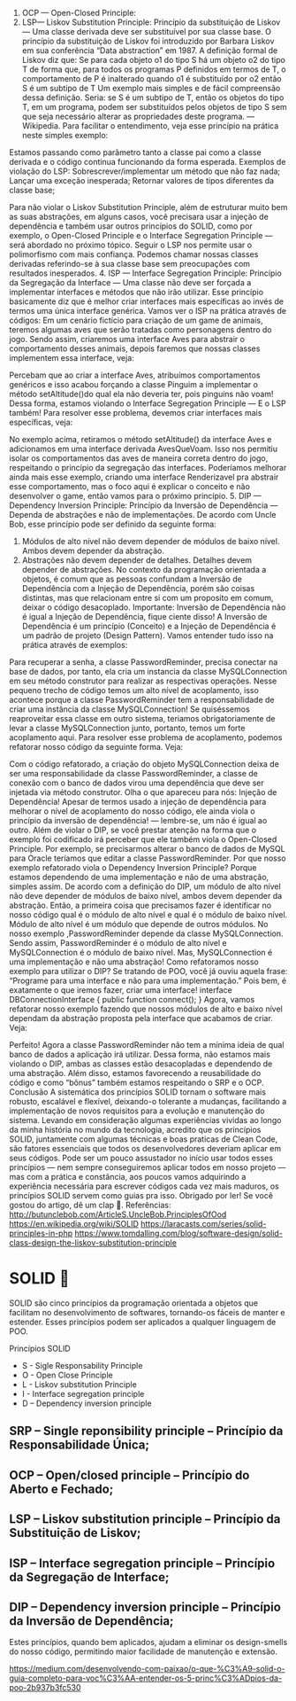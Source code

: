 1. OCP — Open-Closed Principle:
3. LSP— Liskov Substitution Principle:
Princípio da substituição de Liskov — Uma classe derivada deve ser substituível por sua classe base.
O princípio da substituição de Liskov foi introduzido por Barbara Liskov em sua conferência “Data abstraction” em 1987. A definição formal de Liskov diz que:
Se para cada objeto o1 do tipo S há um objeto o2 do tipo T de forma que, para todos os programas P definidos em termos de T, o comportamento de P é inalterado quando o1 é substituído por o2 então S é um subtipo de T
Um exemplo mais simples e de fácil compreensão dessa definição. Seria:
se S é um subtipo de T, então os objetos do tipo T, em um programa, podem ser substituídos pelos objetos de tipo S sem que seja necessário alterar as propriedades deste programa. — Wikipedia.
Para facilitar o entendimento, veja esse princípio na prática neste simples exemplo:

Estamos passando como parâmetro tanto a classe pai como a classe derivada e o código continua funcionando da forma esperada.
Exemplos de violação do LSP:
Sobrescrever/implementar um método que não faz nada;
Lançar uma exceção inesperada;
Retornar valores de tipos diferentes da classe base;

Para não violar o Liskov Substitution Principle, além de estruturar muito bem as suas abstrações, em alguns casos, você precisara usar a injeção de dependência e também usar outros princípios do SOLID, como por exemplo, o Open-Closed Principle e o Interface Segregation Principle — será abordado no próximo tópico.
Seguir o LSP nos permite usar o polimorfismo com mais confiança. Podemos chamar nossas classes derivadas referindo-se à sua classe base sem preocupações com resultados inesperados.
4. ISP — Interface Segregation Principle:
Princípio da Segregação da Interface — Uma classe não deve ser forçada a implementar interfaces e métodos que não irão utilizar.
Esse princípio basicamente diz que é melhor criar interfaces mais específicas ao invés de termos uma única interface genérica.
Vamos ver o ISP na prática através de códigos:
Em um cenário fictício para criação de um game de animais, teremos algumas aves que serão tratadas como personagens dentro do jogo. Sendo assim, criaremos uma interface Aves para abstrair o comportamento desses animais, depois faremos que nossas classes implementem essa interface, veja:

Percebam que ao criar a interface Aves, atribuímos comportamentos genéricos e isso acabou forçando a classe Pinguim a implementar o método setAltitude()do qual ela não deveria ter, pois pinguins não voam! Dessa forma, estamos violando o Interface Segregation Principle — E o LSP também!
Para resolver esse problema, devemos criar interfaces mais específicas, veja:

No exemplo acima, retiramos o método setAltitude() da interface Aves e adicionamos em uma interface derivada AvesQueVoam. Isso nos permitiu isolar os comportamentos das aves de maneira correta dentro do jogo, respeitando o princípio da segregação das interfaces.
Poderíamos melhorar ainda mais esse exemplo, criando uma interface Renderizavel pra abstrair esse comportamento, mas o foco aqui é explicar o conceito e não desenvolver o game, então vamos para o próximo princípio.
5. DIP — Dependency Inversion Principle:
Princípio da Inversão de Dependência — Dependa de abstrações e não de implementações.
De acordo com Uncle Bob, esse princípio pode ser definido da seguinte forma:
1. Módulos de alto nível não devem depender de módulos de baixo nível. Ambos devem depender da abstração.
2. Abstrações não devem depender de detalhes. Detalhes devem depender de abstrações.
No contexto da programação orientada a objetos, é comum que as pessoas confundam a Inversão de Dependência com a Injeção de Dependência, porém são coisas distintas, mas que relacionam entre si com um proposito em comum, deixar o código desacoplado.
Importante: Inversão de Dependência não é igual a Injeção de Dependência, fique ciente disso! A Inversão de Dependência é um princípio (Conceito) e a Injeção de Dependência é um padrão de projeto (Design Pattern).
Vamos entender tudo isso na prática através de exemplos:

Para recuperar a senha, a classe PasswordReminder, precisa conectar na base de dados, por tanto, ela cria um instancia da classe MySQLConnection em seu método construtor para realizar as respectivas operações.
Nesse pequeno trecho de código temos um alto nível de acoplamento, isso acontece porque a classe PasswordReminder tem a responsabilidade de criar uma instância da classe MySQLConnection! Se quiséssemos reaproveitar essa classe em outro sistema, teriamos obrigatoriamente de levar a classe MySQLConnection junto, portanto, temos um forte acoplamento aqui.
Para resolver esse problema de acoplamento, podemos refatorar nosso código da seguinte forma. Veja:

Com o código refatorado, a criação do objeto MySQLConnection deixa de ser uma responsabilidade da classe PasswordReminder, a classe de conexão com o banco de dados virou uma dependência que deve ser injetada via método construtor. Olha o que apareceu para nós: Injeção de Dependência!
Apesar de termos usado a injeção de dependência para melhorar o nível de acoplamento do nosso código, ele ainda viola o princípio da inversão de dependência! — lembre-se, um não é igual ao outro.
Além de violar o DIP, se você prestar atenção na forma que o exemplo foi codificado irá perceber que ele também viola o Open-Closed Principle. Por exemplo, se precisarmos alterar o banco de dados de MySQL para Oracle teríamos que editar a classe PasswordReminder.
Por que nosso exemplo refatorado viola o Dependency Inversion Principle?
Porque estamos dependendo de uma implementação e não de uma abstração, simples assim.
De acordo com a definição do DIP, um módulo de alto nível não deve depender de módulos de baixo nível, ambos devem depender da abstração. Então, a primeira coisa que precisamos fazer é identificar no nosso código qual é o módulo de alto nível e qual é o módulo de baixo nível. Módulo de alto nível é um módulo que depende de outros módulos.
No nosso exemplo ,PasswordReminder depende da classe MySQLConnection. Sendo assim, PasswordReminder é o módulo de alto nível e MySQLConnection é o módulo de baixo nível. Mas, MySQLConnection é uma implementação e não uma abstração!
Como refatoramos nosso exemplo para utilizar o DIP?
Se tratando de POO, você já ouviu aquela frase:
“Programe para uma interface e não para uma implementação.”
Pois bem, é exatamente o que iremos fazer, criar uma interface!
interface DBConnectionInterface
{
    public function connect();
}
Agora, vamos refatorar nosso exemplo fazendo que nossos módulos de alto e baixo nível dependam da abstração proposta pela interface que acabamos de criar. Veja:

Perfeito! Agora a classe PasswordReminder não tem a mínima ideia de qual banco de dados a aplicação irá utilizar. Dessa forma, não estamos mais violando o DIP, ambas as classes estão desacopladas e dependendo de uma abstração. Além disso, estamos favorecendo a reusabilidade do código e como “bônus” também estamos respeitando o SRP e o OCP.
Conclusão
A sistemática dos princípios SOLID tornam o software mais robusto, escalável e flexível, deixando-o tolerante a mudanças, facilitando a implementação de novos requisitos para a evolução e manutenção do sistema.
Levando em consideração algumas experiências vividas ao longo da minha história no mundo da tecnologia, acredito que os princípios SOLID, juntamente com algumas técnicas e boas praticas de Clean Code, são fatores essenciais que todos os desenvolvedores deveriam aplicar em seus códigos.
Pode ser um pouco assustador no início usar todos esses princípios — nem sempre conseguiremos aplicar todos em nosso projeto — mas com a prática e constância, aos poucos vamos adquirindo a experiência necessária para escrever códigos cada vez mais maduros, os princípios SOLID servem como guias pra isso.
Obrigado por ler! Se você gostou do artigo, dê um clap 👏.
Referências:
http://butunclebob.com/ArticleS.UncleBob.PrinciplesOfOod
https://en.wikipedia.org/wiki/SOLID
https://laracasts.com/series/solid-principles-in-php
https://www.tomdalling.com/blog/software-design/solid-class-design-the-liskov-substitution-principle




# SOLID 🚧

SOLID são cinco princípios da programação orientada a objetos que facilitam no desenvolvimento de softwares, tornando-os fáceis de manter e estender. Esses princípios podem ser aplicados a qualquer linguagem de POO.


Princípios SOLID
- S - Sigle Responsability Principle
- O - Open Close Principle
- L - Liskov substitution Principle
- I - Interface segregation principle
- D – Dependency inversion principle

## SRP – Single reponsibility principle – Princípio da Responsabilidade Única;
## OCP – Open/closed principle – Princípio do Aberto e Fechado;
## LSP – Liskov substitution principle – Princípio da Substituição de Liskov;
## ISP – Interface segregation principle – Princípio da Segregação de Interface;
## DIP – Dependency inversion principle – Princípio da Inversão de Dependência;

Estes princípios, quando bem aplicados, ajudam a eliminar os design-smells do nosso código, permitindo maior facilidade de manutenção e extensão.


https://medium.com/desenvolvendo-com-paixao/o-que-%C3%A9-solid-o-guia-completo-para-voc%C3%AA-entender-os-5-princ%C3%ADpios-da-poo-2b937b3fc530